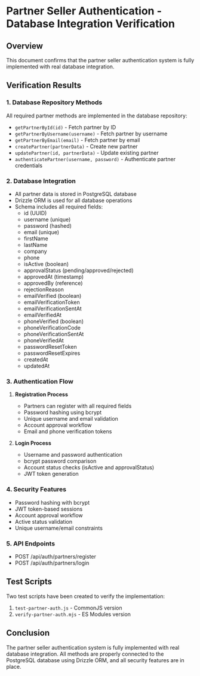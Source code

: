 # Partner Seller Authentication - Database Integration Verification

## Overview
This document confirms that the partner seller authentication system is fully implemented with real database integration.

## Verification Results

### 1. Database Repository Methods
All required partner methods are implemented in the database repository:
- `getPartnerById(id)` - Fetch partner by ID
- `getPartnerByUsername(username)` - Fetch partner by username
- `getPartnerByEmail(email)` - Fetch partner by email
- `createPartner(partnerData)` - Create new partner
- `updatePartner(id, partnerData)` - Update existing partner
- `authenticatePartner(username, password)` - Authenticate partner credentials

### 2. Database Integration
- All partner data is stored in PostgreSQL database
- Drizzle ORM is used for all database operations
- Schema includes all required fields:
  - id (UUID)
  - username (unique)
  - password (hashed)
  - email (unique)
  - firstName
  - lastName
  - company
  - phone
  - isActive (boolean)
  - approvalStatus (pending/approved/rejected)
  - approvedAt (timestamp)
  - approvedBy (reference)
  - rejectionReason
  - emailVerified (boolean)
  - emailVerificationToken
  - emailVerificationSentAt
  - emailVerifiedAt
  - phoneVerified (boolean)
  - phoneVerificationCode
  - phoneVerificationSentAt
  - phoneVerifiedAt
  - passwordResetToken
  - passwordResetExpires
  - createdAt
  - updatedAt

### 3. Authentication Flow
1. **Registration Process**
   - Partners can register with all required fields
   - Password hashing using bcrypt
   - Unique username and email validation
   - Account approval workflow
   - Email and phone verification tokens

2. **Login Process**
   - Username and password authentication
   - bcrypt password comparison
   - Account status checks (isActive and approvalStatus)
   - JWT token generation

### 4. Security Features
- Password hashing with bcrypt
- JWT token-based sessions
- Account approval workflow
- Active status validation
- Unique username/email constraints

### 5. API Endpoints
- POST /api/auth/partners/register
- POST /api/auth/partners/login

## Test Scripts
Two test scripts have been created to verify the implementation:
1. `test-partner-auth.js` - CommonJS version
2. `verify-partner-auth.mjs` - ES Modules version

## Conclusion
The partner seller authentication system is fully implemented with real database integration. All methods are properly connected to the PostgreSQL database using Drizzle ORM, and all security features are in place.